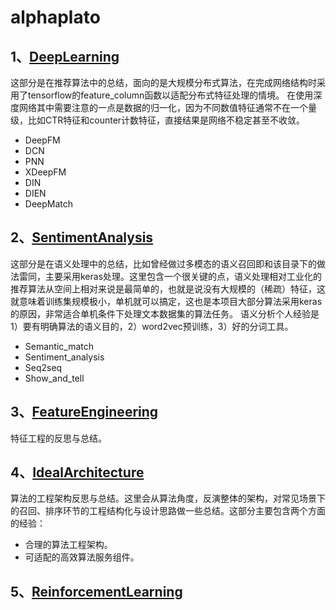 # alphaplato

## 1、[DeepLearning](https://github.com/alphaplato/alphaplato/tree/master/DeepLearning)
   这部分是在推荐算法中的总结，面向的是大规模分布式算法，在完成网络结构时采用了tensorflow的feature_column函数以适配分布式特征处理的情境。
   在使用深度网络其中需要注意的一点是数据的归一化，因为不同数值特征通常不在一个量级，比如CTR特征和counter计数特征，直接结果是网络不稳定甚至不收敛。
   
* DeepFM
* DCN
* PNN
* XDeepFM
* DIN
* DIEN
* DeepMatch

## 2、[SentimentAnalysis](https://github.com/alphaplato/alphaplato/tree/master/SemanticAnalysis)
  这部分是在语义处理中的总结，比如曾经做过多模态的语义召回即和该目录下的做法雷同，主要采用keras处理。这里包含一个很关键的点，语义处理相对工业化的推荐算法从空间上相对来说是最简单的，也就是说没有大规模的（稀疏）特征，这就意味着训练集规模极小，单机就可以搞定，这也是本项目大部分算法采用keras的原因，非常适合单机条件下处理文本数据集的算法任务。
  语义分析个人经验是1）要有明确算法的语义目的，2）word2vec预训练，3）好的分词工具。
  
* Semantic_match
* Sentiment_analysis
* Seq2seq
* Show_and_tell

## 3、[FeatureEngineering](https://github.com/alphaplato/alphaplato/tree/master/FeatureEngineering)
  特征工程的反思与总结。

## 4、[IdealArchitecture](https://github.com/alphaplato/alphaplato/tree/master/IdealArchitecture)
  算法的工程架构反思与总结。这里会从算法角度，反演整体的架构，对常见场景下的召回、排序环节的工程结构化与设计思路做一些总结。这部分主要包含两个方面的经验：
  * 合理的算法工程架构。
  * 可适配的高效算法服务组件。

## 5、[ReinforcementLearning](https://github.com/alphaplato/alphaplato/tree/master/ReinforcementLearning)

